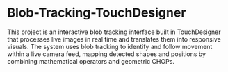 # Blob-Tracking-TouchDesigner
This project is an interactive blob tracking interface built in TouchDesigner that processes live images in real time and translates them into responsive visuals. The system uses blob tracking to identify and follow movement within a live camera feed, mapping detected shapes and positions by combining mathematical operators and geometric CHOPs.
